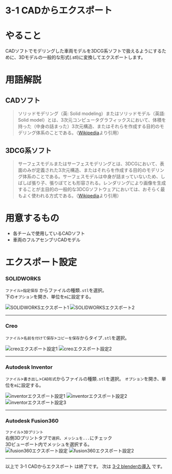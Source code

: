 # **3-1 CADからエクスポート**
# やること  
CADソフトでモデリングした車両モデルを3DCG系ソフトで扱えるようにするために、3Dモデルの一般的な形式(.stl)に変換してエクスポートします。
# 用語解説
## CADソフト
>ソリッドモデリング（英: Solid modeling）またはソリッドモデル（英語: Solid model）とは、3次元コンピュータグラフィックスにおいて、体積を持った（中身の詰まった）3次元構造、またはそれらを作成する目的のモデリング体系のことである。（[Wikipedia](https://ja.wikipedia.org/wiki/%E3%82%BD%E3%83%AA%E3%83%83%E3%83%89%E3%83%A2%E3%83%87%E3%83%AA%E3%83%B3%E3%82%B0)より引用）
## 3DCG系ソフト
>サーフェスモデルまたはサーフェスモデリングとは、3DCGにおいて、表面のみが定義された3次元構造、またはそれらを作成する目的のモデリング体系のことである。サーフェスモデルは中身が詰まっていないため、しばしば張り子、張りぼてとも形容される。レンダリングにより画像を生成することが主目的の一般的な3DCGソフトウェアにおいては、おそらく最もよく使われる方式である。（[Wikipedia](https://ja.wikipedia.org/wiki/%E3%82%B5%E3%83%BC%E3%83%95%E3%82%A7%E3%82%B9%E3%83%A2%E3%83%87%E3%83%AA%E3%83%B3%E3%82%B0)より引用）
# 用意するもの
- 各チームで使用しているCADソフト  
- 車両のフルアセンブリCADモデル

# エクスポート設定
### SOLIDWORKS  

`ファイル>指定保存` からファイルの種類`.stl`を選択。  
下の`オプション`を開き、単位を`m`に設定する。  

![SOLIDWORKSエクスポート1](https://user-images.githubusercontent.com/81402033/122487977-74f57280-d017-11eb-8f25-f9aef1cc626f.jpg)
![SOLIDWORKSエクスポート2](https://user-images.githubusercontent.com/81402033/122487979-76bf3600-d017-11eb-854a-5c7fc2c9ca1b.jpg)

___
### Creo  
`ファイル`>`名前を付けて保存`>`コピーを保存`からタイプ`.stl`を選択。  

![creoエクスポート設定1](https://user-images.githubusercontent.com/81402033/122488123-c7cf2a00-d017-11eb-88d6-8f6118b37324.jpg)
![creoエクスポート設定2](https://user-images.githubusercontent.com/81402033/122488127-c9005700-d017-11eb-9fa6-897d9996d842.jpg)


___
### Autodesk Inventor  
`ファイル`>`書き出し`>`CAD形式`からファイルの種類`.stl`を選択。
`オプション`を開き、単位を`m`に設定する。  

![inventorエクスポート設定1](https://user-images.githubusercontent.com/81402033/122487989-7c1c8080-d017-11eb-950c-296e27f9d10a.jpg)
![inventorエクスポート設定2](https://user-images.githubusercontent.com/81402033/122487993-7de64400-d017-11eb-8537-a356381aa5ee.jpg)
![inventorエクスポート設定3](https://user-images.githubusercontent.com/81402033/122487996-7fb00780-d017-11eb-90b9-88d96870fa51.jpg)

___
### Autodesk Fusion360
`ファイル`>`3Dプリント`  
右側3Dプリントタブで`選択`、`メッシュを...`にチェック  
3Dビューポート内でメッシュを選択する。  
![fusion360エクスポート設定](https://user-images.githubusercontent.com/81402033/122695384-2cd68a00-d27b-11eb-9547-592136f9b100.png)
![fusion360エクスポート設定2](https://user-images.githubusercontent.com/81402033/122695392-306a1100-d27b-11eb-937d-1841fe562e75.png)

___
以上で 3-1 CADからエクスポート は終了です。
次は [3-2 blenderの導入](https://github.com/JSAE-ARCHIVES/MOD-Tutorial/blob/main/3%E7%AB%A0%203D%E3%83%A2%E3%83%87%E3%83%AB%E3%81%AE%E4%BD%9C%E6%88%90/3-2%203D%E3%83%A2%E3%83%87%E3%83%AA%E3%83%B3%E3%82%B0%E3%82%BD%E3%83%95%E3%83%88(blender)%E3%81%AE%E5%B0%8E%E5%85%A5.md) です。
